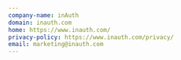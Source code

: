 ```yaml
---
company-name: inAuth
domain: inauth.com
home: https://www.inauth.com/
privacy-policy: https://www.inauth.com/privacy/
email: marketing@inauth.com
---
```




